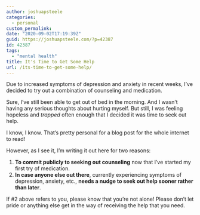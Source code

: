 ```yaml
---
author: joshuapsteele
categories:
  - personal
custom_permalink:
date: "2020-09-02T17:19:39Z"
guid: https://joshuapsteele.com/?p=42387
id: 42387
tags:
  - "mental health"
title: It's Time to Get Some Help
url: /its-time-to-get-some-help/
---
```


Due to increased symptoms of depression and anxiety in recent weeks, I’ve decided to try out a combination of counseling and medication.

Sure, I’ve still been able to get out of bed in the morning. And I wasn’t having any serious thoughts about hurting myself. But still, I was feeling hopeless and *trapped* often enough that I decided it was time to seek out help.

I know, I know. That’s pretty personal for a blog post for the whole internet to read!

However, as I see it, I’m writing it out here for two reasons:

1. **To commit publicly to seeking out counseling** now that I’ve started my first try of medication.
2. **In case anyone else out there**, currently experiencing symptoms of depression, anxiety, etc., **needs a nudge to seek out help sooner rather than later**.

If #2 above refers to you, please know that you’re not alone! Please don’t let pride or anything else get in the way of receiving the help that you need.
